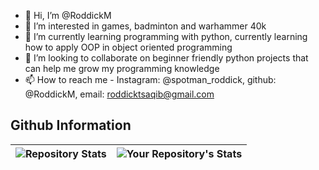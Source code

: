 - 👋 Hi, I’m @RoddickM
- 👀 I’m interested in games, badminton and warhammer 40k
- 🌱 I’m currently learning programming with python, currently learning how to apply OOP in object oriented programming
- 💞️ I’m looking to collaborate on beginner friendly python projects that can help me grow my programming knowledge
- 📫 How to reach me - Instagram: @spotman_roddick, github: @RoddickM, email: roddicktsaqib@gmail.com

## Github Information

|![Repository Stats](https://github-readme-stats.vercel.app/api?username=JakeJR0&show_icons=true&count_private=true) | ![Your Repository's Stats](https://github-readme-stats.vercel.app/api/top-langs/?username=JakeJR0&theme=blue-green&count_private=true&hide=cython,smarty) |
|--|--|

<!---
RoddickM/RoddickM is a ✨ special ✨ repository because its `README.md` (this file) appears on your GitHub profile.
You can click the Preview link to take a look at your changes.
--->
